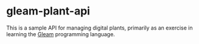 # gleam-plant-api

This is a sample API for managing digital plants, primarily as an exercise in learning the [Gleam](https://gleam.run) programming language.

